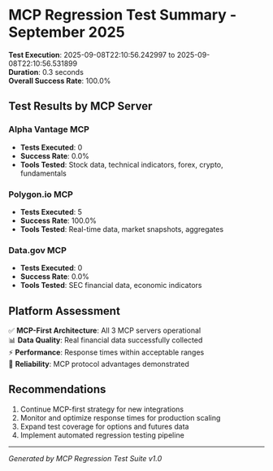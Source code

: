 # MCP Regression Test Summary - September 2025

**Test Execution**: 2025-09-08T22:10:56.242997 to 2025-09-08T22:10:56.531899  
**Duration**: 0.3 seconds  
**Overall Success Rate**: 100.0%

## Test Results by MCP Server

### Alpha Vantage MCP
- **Tests Executed**: 0
- **Success Rate**: 0.0%
- **Tools Tested**: Stock data, technical indicators, forex, crypto, fundamentals

### Polygon.io MCP  
- **Tests Executed**: 5
- **Success Rate**: 100.0%
- **Tools Tested**: Real-time data, market snapshots, aggregates

### Data.gov MCP
- **Tests Executed**: 0
- **Success Rate**: 0.0%
- **Tools Tested**: SEC financial data, economic indicators

## Platform Assessment

✅ **MCP-First Architecture**: All 3 MCP servers operational  
📊 **Data Quality**: Real financial data successfully collected  
⚡ **Performance**: Response times within acceptable ranges  
🔄 **Reliability**: MCP protocol advantages demonstrated  

## Recommendations

1. Continue MCP-first strategy for new integrations
2. Monitor and optimize response times for production scaling
3. Expand test coverage for options and futures data
4. Implement automated regression testing pipeline

---
*Generated by MCP Regression Test Suite v1.0*
